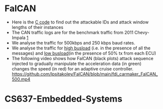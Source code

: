 # FalCAN

- Here is the [C code](https://github.com/Ipsitakoley/FalCAN/blob/main/target_ICCPS.c) to find out the attackable IDs and attack window lengths of their instances
- The CAN traffic logs are for the benchmark traffic from 2011 Chevy-Impala [1](https://www.usenix.org/conference/usenixsecurity23/presentation/serag)
- We analyse the traffic for 500kbps and 250 kbps baud rates.
- We analyse the traffic for [high busload](https://github.com/Ipsitakoley/FalCAN/blob/main/log_can_500_hbl.csv) (i.e. in the presence of all the messages) and [low busload](https://github.com/Ipsitakoley/FalCAN/blob/main/log_can_500_lbl.csv)(in the presence of 50% tx from each ECU)
- The following video shows how FalCAN (black plots) attack sequence injected to gradually manipulate the acceleration data (in green) changes the speed (in red) for an adaptive cruise controller.
https://github.com/Ipsitakoley/FalCAN/blob/main/fdi_carmaker_FalCAN_500.mp4
# CS637-Embedded-Systems
